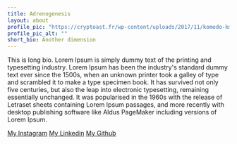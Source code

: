 ```yaml
---
title: Adrenogenesis
layout: about
profile_pic: "https://cryptoast.fr/wp-content/uploads/2017/11/komodo-kmd-logo.png"
profile_pic_alt: ""
short_bio: Another dimension
---
```


This is long bio.
Lorem Ipsum is simply dummy text of the printing and typesetting industry. Lorem Ipsum has been the industry's standard dummy text ever since the 1500s, when an unknown printer took a galley of type and scrambled it to make a type specimen book. It has survived not only five centuries, but also the leap into electronic typesetting, remaining essentially unchanged. It was popularised in the 1960s with the release of Letraset sheets containing Lorem Ipsum passages, and more recently with desktop publishing software like Aldus PageMaker including versions of Lorem Ipsum.

[My Instagram](http://instagram.com/codingindian) 
[My Linkedin](http://linkedin.com/in/srsmaurya)
[My Github](http://github.com/sharadcodes)
